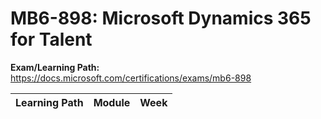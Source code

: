 # MB6-898: Microsoft Dynamics 365 for Talent

**Exam/Learning Path:** https://docs.microsoft.com/certifications/exams/mb6-898

| **Learning Path** | **Module** | **Week** |
|-|-|-|

